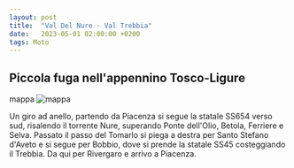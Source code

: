 ```yaml
---
layout: post
title:  "Val Del Nure - Val Trebbia"
date:   2023-05-01 02:00:00 +0200
tags: Moto
---
```


## Piccola fuga nell'appennino Tosco-Ligure

mappa
![mappa](/assets/img/ValDelNure-ValTrebbia.png)

Un giro ad anello, partendo da Piacenza si segue la statale SS654 verso sud, risalendo il torrente Nure, superando Ponte dell'Olio, Betola, Ferriere e Selva. Passato il passo del Tomarlo si piega a destra per Santo Stefano d'Aveto e si segue per Bobbio, dove si prende la statale SS45 costeggiando il Trebbia. Da qui per Rivergaro e arrivo a Piacenza.